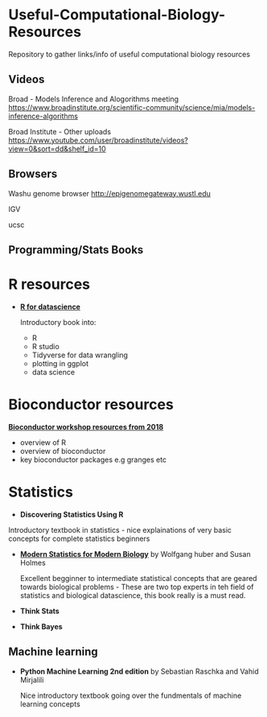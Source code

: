 



# Useful-Computational-Biology-Resources
Repository to gather links/info of useful computational biology resources


Videos 
------

Broad - Models Inference and Alogorithms meeting 
https://www.broadinstitute.org/scientific-community/science/mia/models-inference-algorithms

Broad Institute - Other uploads 
https://www.youtube.com/user/broadinstitute/videos?view=0&sort=dd&shelf_id=10




Browsers 
--------

Washu genome browser
http://epigenomegateway.wustl.edu

IGV 

ucsc


Programming/Stats Books
-----------------------


# R resources

- [**R for datascience**](http://r4ds.had.co.nz/) 

  Introductory book into:
    - R 
    - R studio
    - Tidyverse for data wrangling
    - plotting in ggplot
    - data science

# Bioconductor resources 

[**Bioconductor workshop resources from 2018**](https://bioconductor.github.io/BiocWorkshops/)
- overview of R
- overview of bioconductor
- key bioconductor packages e.g granges etc

# Statistics 

- **Discovering Statistics Using R** 

Introductory textbook in statistics
    - nice explainations of very basic concepts for complete statistics beginners 


- [**Modern Statistics for Modern Biology**](http://web.stanford.edu/class/bios221/book/) by Wolfgang huber and Susan Holmes

    Excellent begginner to intermediate statistical concepts that are geared towards biological problems - These are  two top experts in teh field of statistics and biological datascience, this book really is a must read.




- **Think Stats**

- **Think Bayes** 

## Machine learning 

- **Python Machine Learning 2nd edition** by Sebastian Raschka and Vahid Mirjalili

    Nice introductory textbook going over the fundmentals of machine learning concepts 
